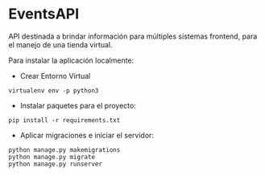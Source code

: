 # EventsAPI
API destinada a brindar información para múltiples sistemas frontend, para el manejo de una tienda virtual.

Para instalar la aplicación localmente:
* Crear Entorno Virtual
~~~
virtualenv env -p python3
~~~
* Instalar paquetes para el proyecto:
~~~
pip install -r requirements.txt
~~~
* Aplicar migraciones e iniciar el servidor:
~~~
python manage.py makemigrations
python manage.py migrate
python manage.py runserver
~~~
